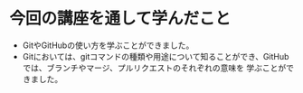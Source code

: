 # 今回の講座を通して学んだこと

- GitやGitHubの使い方を学ぶことができました。
- Gitにおいては、gitコマンドの種類や用途について知ることができ、GitHubでは、ブランチやマージ、プルリクエストのそれぞれの意味を
学ぶことができました。
